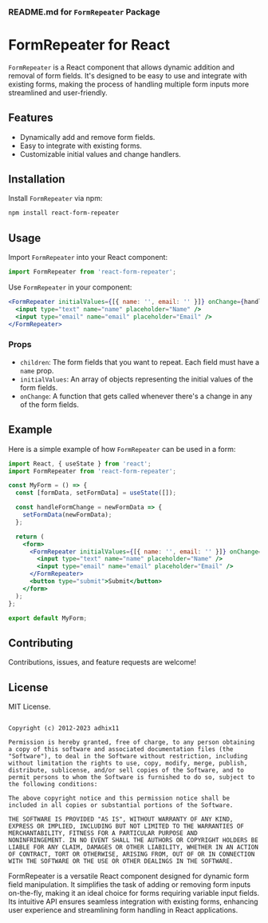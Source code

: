 ### README.md for `FormRepeater` Package


# FormRepeater for React

`FormRepeater` is a React component that allows dynamic addition and removal of form fields. It's designed to be easy to use and integrate with existing forms, making the process of handling multiple form inputs more streamlined and user-friendly.

## Features

- Dynamically add and remove form fields.
- Easy to integrate with existing forms.
- Customizable initial values and change handlers.

## Installation

Install `FormRepeater` via npm:

```bash
npm install react-form-repeater
```

## Usage

Import `FormRepeater` into your React component:

```javascript
import FormRepeater from 'react-form-repeater';
```

Use `FormRepeater` in your component:

```jsx
<FormRepeater initialValues={[{ name: '', email: '' }]} onChange={handleFormChange}>
  <input type="text" name="name" placeholder="Name" />
  <input type="email" name="email" placeholder="Email" />
</FormRepeater>
```

### Props

- `children`: The form fields that you want to repeat. Each field must have a `name` prop.
- `initialValues`: An array of objects representing the initial values of the form fields.
- `onChange`: A function that gets called whenever there's a change in any of the form fields.

## Example

Here is a simple example of how `FormRepeater` can be used in a form:

```jsx
import React, { useState } from 'react';
import FormRepeater from 'react-form-repeater';

const MyForm = () => {
  const [formData, setFormData] = useState([]);

  const handleFormChange = newFormData => {
    setFormData(newFormData);
  };

  return (
    <form>
      <FormRepeater initialValues={[{ name: '', email: '' }]} onChange={handleFormChange}>
        <input type="text" name="name" placeholder="Name" />
        <input type="email" name="email" placeholder="Email" />
      </FormRepeater>
      <button type="submit">Submit</button>
    </form>
  );
};

export default MyForm;
```

## Contributing

Contributions, issues, and feature requests are welcome!

## License

MIT License.
```

Copyright (c) 2012-2023 adhix11

Permission is hereby granted, free of charge, to any person obtaining
a copy of this software and associated documentation files (the
"Software"), to deal in the Software without restriction, including
without limitation the rights to use, copy, modify, merge, publish,
distribute, sublicense, and/or sell copies of the Software, and to
permit persons to whom the Software is furnished to do so, subject to
the following conditions:

The above copyright notice and this permission notice shall be
included in all copies or substantial portions of the Software.

THE SOFTWARE IS PROVIDED "AS IS", WITHOUT WARRANTY OF ANY KIND,
EXPRESS OR IMPLIED, INCLUDING BUT NOT LIMITED TO THE WARRANTIES OF
MERCHANTABILITY, FITNESS FOR A PARTICULAR PURPOSE AND
NONINFRINGEMENT. IN NO EVENT SHALL THE AUTHORS OR COPYRIGHT HOLDERS BE
LIABLE FOR ANY CLAIM, DAMAGES OR OTHER LIABILITY, WHETHER IN AN ACTION
OF CONTRACT, TORT OR OTHERWISE, ARISING FROM, OUT OF OR IN CONNECTION
WITH THE SOFTWARE OR THE USE OR OTHER DEALINGS IN THE SOFTWARE.

```
FormRepeater is a versatile React component designed for dynamic form field manipulation. It simplifies the task of adding or removing form inputs on-the-fly, making it an ideal choice for forms requiring variable input fields. Its intuitive API ensures seamless integration with existing forms, enhancing user experience and streamlining form handling in React applications.
```
